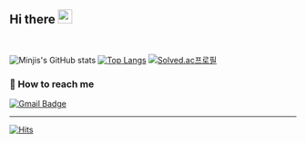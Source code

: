 ## Hi there <img src="https://github.com/dl0312/dl0312/blob/master/hi.gif?raw=true" width="25px">
<br/>

 ![Minjis's GitHub stats](https://github-readme-stats.vercel.app/api?username=mjkim103301&bg_color=30,e96443,904e95&title_color=fff&text_color=fff)
[![Top Langs](https://github-readme-stats.vercel.app/api/top-langs/?username=mjkim103301&layout=compact)](https://github.com/anuraghazra/github-readme-stats)
  [![Solved.ac프로필](http://mazassumnida.wtf/api/v2/generate_badge?boj=mjkim103301)](https://solved.ac/mjkim103301)
### 📧 How to reach me
  [![Gmail Badge](https://img.shields.io/badge/Gmail-d14836?style=flat-square&logo=Gmail&logoColor=white&link=mailto:snugyun01@gmail.com)](mailto:mjkim103301@gmail.com)
<hr/>

  [![Hits](https://hits.seeyoufarm.com/api/count/incr/badge.svg?url=https://github.com/mjkim103301)](https://github.com/mjkim103301) 
	



	
   
   
<!--
**mjkim103301/mjkim103301** is a ✨ _special_ ✨ repository because its `README.md` (this file) appears on your GitHub profile.

Here are some ideas to get you started:

- 🔭 I’m currently working on ...
- 🌱 I’m currently learning ...
- 👯 I’m looking to collaborate on ...
- 🤔 I’m looking for help with ...
- 💬 Ask me about ...
- 📫 How to reach me: ...
- 😄 Pronouns: ...
- ⚡ Fun fact: ...
-->
